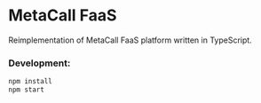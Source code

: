 # MetaCall FaaS

Reimplementation of MetaCall FaaS platform written in TypeScript.

### Development:
```sh
npm install
npm start
```
